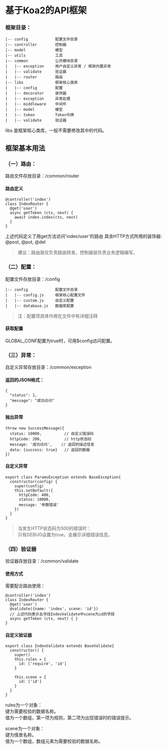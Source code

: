 基于Koa2的API框架
====================

### 框架目录：
~~~
|-- config            配置文件目录
|-- controller        控制器
|-- model             模型
|-- utils             工具  
|-- common            公共模块目录
|   |-- exception     用户自定义异常 / 框架内置异常
|   |-- validate      验证器
|   |-- router        路由
|-- libs              框架核心类库
|   |-- config        配置
|   |-- decorator     装饰器
|   |-- exception     异常处理
|   |-- middleware    中间件
|   |-- model         模型
|   |-- token         Token令牌
|   |-- validate      验证器
~~~
libs 是框架核心类库，一般不需要修改其中的代码。

## 框架基本用法
### （一）路由：
路由文件存放目录：/common/router  

#### 路由定义
```
@controller('index')
class IndexRouter {
  @get('user')
  async getToken (ctx, next) {
    await index.index(ctx, next)
  }
}
```
上述代码定义了用get方法访问'index/user'的路由
其余HTTP方式所用的装饰器: @post, @put, @del

> 建议：路由层仅负责路由转发，控制器层负责业务逻辑编写。


### （二）配置：
配置文件存放目录：/config
```
|-- config            配置文件目录
|   |-- config.js     框架核心配置文件
|   |-- custom.js     自定义配置
|   |-- database.js   数据库配置
```
> 注：配置项具体作用在文件中有详细注释

#### 获取配置
GLOBAL_CONF配置为true时，可用$config访问配置。


### （三）异常：
自定义异常存放目录：/common/exception    
#### 返回的JSON格式：
```
{
  "status": 1,
  "message": "成功访问"
}
```

#### 抛出异常
```
throw new SuccessMessage({
  status: 10000,          // 自定义错误码
  httpCode: 200,          // http状态码
  message: '成功访问',    // 返回的描述信息
  data: {success: true}   // 返回的数据
})
```

#### 自定义异常
```
export class ParamsException extends BaseException{
  constructor(config) {
    super(config)
    this.setDefault({
      httpCode: 400,
      status: 10000,
      message: '参数错误'
    })
  }
}
```
> 当发生HTTP状态码为500的错误时：  
只有DEBUG设置为true，会展示详细错误信息。


### （四）验证器
验证器存放目录：/common/validate  
#### 使用方式
需要配合路由使用：
```
@controller('index')
class IndexRouter {
  @get('user')
  @validate({name: 'index', scene: 'id'})
  // 上述代码表示去寻找IndexValidate中scene为id的字段
  async getToken (ctx, next) { }
}
```

#### 自定义验证器
```
export class IndexValidate extends BaseValidate{
  constructor() {
    super()
    this.rules = {
      id: ['require', 'id']
    }

    this.scene = {
      id: ['id']
    }
  }
}
```
rules为一个对象：  
键为需要校验的数据名称。  
值为一个数组，第一项为规则，第二项为出现错误时的错误提示。

scene为一个对象：  
键为情景名称。  
值为一个数组，数组元素为需要校验的数据名称。
